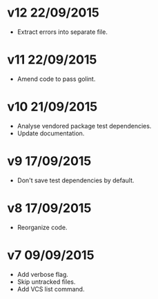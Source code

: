 # v12 22/09/2015

* Extract errors into separate file.

# v11 22/09/2015

* Amend code to pass golint.

# v10 21/09/2015

* Analyse vendored package test dependencies.
* Update documentation.

# v9 17/09/2015

* Don't save test dependencies by default.

# v8 17/09/2015

* Reorganize code.

# v7 09/09/2015

* Add verbose flag.
* Skip untracked files.
* Add VCS list command.